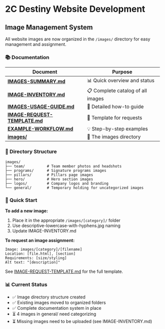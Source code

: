 # 2C Destiny Website Development

## Image Management System

All website images are now organized in the `/images/` directory for easy management and assignment.

### 📚 Documentation

| Document | Purpose |
|----------|---------|
| **[IMAGES-SUMMARY.md](IMAGES-SUMMARY.md)** | 📊 Quick overview and status |
| **[IMAGE-INVENTORY.md](IMAGE-INVENTORY.md)** | 📋 Complete catalog of all images |
| **[IMAGES-USAGE-GUIDE.md](IMAGES-USAGE-GUIDE.md)** | 📖 Detailed how-to guide |
| **[IMAGE-REQUEST-TEMPLATE.md](IMAGE-REQUEST-TEMPLATE.md)** | 📝 Template for requests |
| **[EXAMPLE-WORKFLOW.md](EXAMPLE-WORKFLOW.md)** | 💡 Step-by-step examples |
| **[images/](images/)** | 📁 The images directory |

### 📂 Directory Structure
```
images/
├── team/          # Team member photos and headshots
├── programs/      # Signature programs images
├── pillars/       # Pillars page images
├── hero/          # Hero section images
├── logos/         # Company logos and branding
└── general/       # Temporary holding for uncategorized images
```

### 🚀 Quick Start

**To add a new image:**
1. Place it in the appropriate `/images/[category]/` folder
2. Use descriptive-lowercase-with-hyphens.jpg naming
3. Update IMAGE-INVENTORY.md

**To request an image assignment:**
```
Image: images/[category]/[filename]
Location: [file.html], [section]
Requirements: [size/styling]
Alt text: "[description]"
```

See [IMAGE-REQUEST-TEMPLATE.md](IMAGE-REQUEST-TEMPLATE.md) for the full template.

### 📊 Current Status
- ✅ Image directory structure created
- ✅ Existing images moved to organized folders
- ✅ Complete documentation system in place
- ⏳ 4 images in general/ need categorizing
- ⏳ Missing images need to be uploaded (see IMAGE-INVENTORY.md)